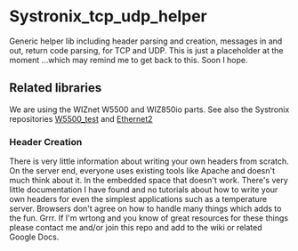 # Systronix_tcp_udp_helper
Generic helper lib including header parsing and creation, messages in and out, return code parsing, for TCP and UDP.
 This is just a placeholder at the moment ...which may remind me to get back to this. Soon I hope.
## Related libraries
We are using the WIZnet W5500 and WIZ850io parts. See also the Systronix repositories [W5500_test](https://github.com/systronix/W5500_Test) and [Ethernet2](https://github.com/systronix/Ethernet2)
### Header Creation
There is very little information about writing your own headers from scratch. On the server end, everyone uses existing tools like Apache and doesn't much think about it. In the embedded space that doesn't work. There's very little documentation I have found and no tutorials about how to write your own headers for even the simplest applications such as a temperature server. Browsers don't agree on how to handle many things which adds to the fun. Grrr. If I'm wrtong and you know of great resources for these things please contact me and/or join this repo and add to the wiki or related Google Docs.
